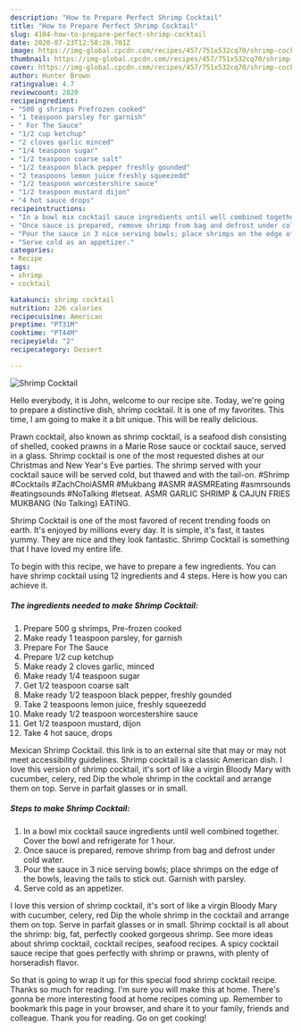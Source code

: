 ```yaml
---
description: "How to Prepare Perfect Shrimp Cocktail"
title: "How to Prepare Perfect Shrimp Cocktail"
slug: 4104-how-to-prepare-perfect-shrimp-cocktail
date: 2020-07-23T12:58:28.701Z
image: https://img-global.cpcdn.com/recipes/457/751x532cq70/shrimp-cocktail-recipe-main-photo.jpg
thumbnail: https://img-global.cpcdn.com/recipes/457/751x532cq70/shrimp-cocktail-recipe-main-photo.jpg
cover: https://img-global.cpcdn.com/recipes/457/751x532cq70/shrimp-cocktail-recipe-main-photo.jpg
author: Hunter Brown
ratingvalue: 4.7
reviewcount: 2820
recipeingredient:
- "500 g shrimps Prefrozen cooked"
- "1 teaspoon parsley for garnish"
- " For The Sauce"
- "1/2 cup ketchup"
- "2 cloves garlic minced"
- "1/4 teaspoon sugar"
- "1/2 teaspoon coarse salt"
- "1/2 teaspoon black pepper freshly gounded"
- "2 teaspoons lemon juice freshly squeezedd"
- "1/2 teaspoon worcestershire sauce"
- "1/2 teaspoon mustard dijon"
- "4 hot sauce drops"
recipeinstructions:
- "In a bowl mix cocktail sauce ingredients until well combined together. Cover the bowl and refrigerate for 1 hour."
- "Once sauce is prepared, remove shrimp from bag and defrost under cold water."
- "Pour the sauce in 3 nice serving bowls; place shrimps on the edge of the bowls, leaving the tails to stick out. Garnish with parsley."
- "Serve cold as an appetizer."
categories:
- Recipe
tags:
- shrimp
- cocktail

katakunci: shrimp cocktail 
nutrition: 226 calories
recipecuisine: American
preptime: "PT31M"
cooktime: "PT44M"
recipeyield: "2"
recipecategory: Dessert

---
```



![Shrimp Cocktail](https://img-global.cpcdn.com/recipes/457/751x532cq70/shrimp-cocktail-recipe-main-photo.jpg)

Hello everybody, it is John, welcome to our recipe site. Today, we're going to prepare a distinctive dish, shrimp cocktail. It is one of my favorites. This time, I am going to make it a bit unique. This will be really delicious.

Prawn cocktail, also known as shrimp cocktail, is a seafood dish consisting of shelled, cooked prawns in a Marie Rose sauce or cocktail sauce, served in a glass. Shrimp cocktail is one of the most requested dishes at our Christmas and New Year&#39;s Eve parties. The shrimp served with your cocktail sauce will be served cold, but thawed and with the tail-on. #Shrimp #Cocktails #ZachChoiASMR #Mukbang #ASMR #ASMREating #asmrsounds #eatingsounds #NoTalking #letseat. ASMR GARLIC SHRIMP &amp; CAJUN FRIES MUKBANG (No Talking) EATING.

Shrimp Cocktail is one of the most favored of recent trending foods on earth. It's enjoyed by millions every day. It is simple, it's fast, it tastes yummy. They are nice and they look fantastic. Shrimp Cocktail is something that I have loved my entire life.


To begin with this recipe, we have to prepare a few ingredients. You can have shrimp cocktail using 12 ingredients and 4 steps. Here is how you can achieve it.

<!--inarticleads1-->

##### The ingredients needed to make Shrimp Cocktail:

1. Prepare 500 g shrimps, Pre-frozen cooked
1. Make ready 1 teaspoon parsley, for garnish
1. Prepare  For The Sauce
1. Prepare 1/2 cup ketchup
1. Make ready 2 cloves garlic, minced
1. Make ready 1/4 teaspoon sugar
1. Get 1/2 teaspoon coarse salt
1. Make ready 1/2 teaspoon black pepper, freshly gounded
1. Take 2 teaspoons lemon juice, freshly squeezedd
1. Make ready 1/2 teaspoon worcestershire sauce
1. Get 1/2 teaspoon mustard, dijon
1. Take 4 hot sauce, drops


Mexican Shrimp Cocktail. this link is to an external site that may or may not meet accessibility guidelines. Shrimp cocktail is a classic American dish. I love this version of shrimp cocktail, it&#39;s sort of like a virgin Bloody Mary with cucumber, celery, red Dip the whole shrimp in the cocktail and arrange them on top. Serve in parfait glasses or in small. 

<!--inarticleads2-->

##### Steps to make Shrimp Cocktail:

1. In a bowl mix cocktail sauce ingredients until well combined together. Cover the bowl and refrigerate for 1 hour.
1. Once sauce is prepared, remove shrimp from bag and defrost under cold water.
1. Pour the sauce in 3 nice serving bowls; place shrimps on the edge of the bowls, leaving the tails to stick out. Garnish with parsley.
1. Serve cold as an appetizer.


I love this version of shrimp cocktail, it&#39;s sort of like a virgin Bloody Mary with cucumber, celery, red Dip the whole shrimp in the cocktail and arrange them on top. Serve in parfait glasses or in small. Shrimp cocktail is all about the shrimp: big, fat, perfectly cooked gorgeous shrimp. See more ideas about shrimp cocktail, cocktail recipes, seafood recipes. A spicy cocktail sauce recipe that goes perfectly with shrimp or prawns, with plenty of horseradish flavor. 

So that is going to wrap it up for this special food shrimp cocktail recipe. Thanks so much for reading. I'm sure you will make this at home. There's gonna be more interesting food at home recipes coming up. Remember to bookmark this page in your browser, and share it to your family, friends and colleague. Thank you for reading. Go on get cooking!
